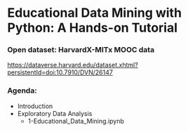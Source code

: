 # Educational Data Mining with Python: A Hands-on Tutorial


### Open dataset: HarvardX-MITx MOOC data
https://dataverse.harvard.edu/dataset.xhtml?persistentId=doi:10.7910/DVN/26147

### Agenda:
* Introduction
* Exploratory Data Analysis
  * 1-Educational_Data_Mining.ipynb
